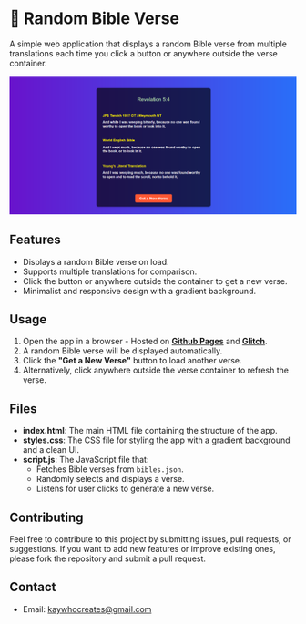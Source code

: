 # 📖 Random Bible Verse

A simple web application that displays a random Bible verse from multiple translations each time you click a button or anywhere outside the verse container.

[![App Image](Non-App/App%20Image.png)](https://kay-who-codes.github.io/Random-Bible-Verse/)

## Features

- Displays a random Bible verse on load.
- Supports multiple translations for comparison.
- Click the button or anywhere outside the container to get a new verse.
- Minimalist and responsive design with a gradient background.

## Usage

1. Open the app in a browser - Hosted on **[Github Pages](https://kay-who-codes.github.io/Random-Bible-Verse/)** and **[Glitch](https://debonair-wry-brand.glitch.me/)**.
2. A random Bible verse will be displayed automatically.
3. Click the **"Get a New Verse"** button to load another verse.
4. Alternatively, click anywhere outside the verse container to refresh the verse.

## Files

- **index.html**: The main HTML file containing the structure of the app.
- **styles.css**: The CSS file for styling the app with a gradient background and a clean UI.
- **script.js**: The JavaScript file that:
  - Fetches Bible verses from `bibles.json`.
  - Randomly selects and displays a verse.
  - Listens for user clicks to generate a new verse.

## Contributing

Feel free to contribute to this project by submitting issues, pull requests, or suggestions. If you want to add new features or improve existing ones, please fork the repository and submit a pull request.

## Contact

- Email: [kaywhocreates@gmail.com](mailto:kaywhocreates@gmail.com)
